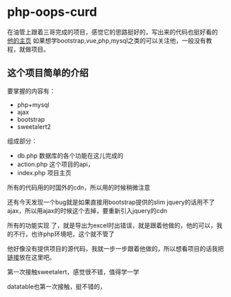 # php-oops-curd

在油管上跟着三哥完成的项目，感觉它的思路挺好的，写出来的代码也挺好看的
[他的主页](https://www.youtube.com/channel/UCnQ2OeYdBZpe4mBgj_nOVAg)
如果想学bootstrap,vue,php,mysql之类的可以关注他，一般没有教程，就做项目。

## 这个项目简单的介绍
要掌握的内容有：
 * php+mysql
 * ajax
 * bootstrap
 * sweetalert2
 
 组成部分：
 * db.php  数据库的各个功能在这儿完成的
 * action.php  这个项目的api，
 * index.php  项目主页
 
 所有的代码用的时国外的cdn，所以用的时候稍微注意
 
 还有今天发现一个bug就是如果直接用bootstrap提供的slim jquery的话用不了ajax，所以用ajax的时候这个去掉，要重新引入jquery的cdn
 
 所有的功能实现 了，就是导出为excel时出错误，就是跟着他做的，他的可以，我的不行，也许php环境吧，这个就不管了
 
 他好像没有提供项目的源代码，我就一步一步跟着他做的，所以想看项目的话我把[链接](https://www.youtube.com/watch?v=ueQ5aO3GKMg)放在这里吧。
 
 第一次接触sweetalert，感觉很不错，值得学一学
 
 datatable也第一次接触，挺不错的，
 
 
